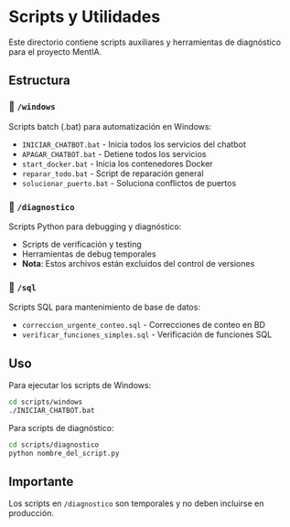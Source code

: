 # Scripts y Utilidades

Este directorio contiene scripts auxiliares y herramientas de diagnóstico para el proyecto MentIA.

## Estructura

### 📁 `/windows`
Scripts batch (.bat) para automatización en Windows:
- `INICIAR_CHATBOT.bat` - Inicia todos los servicios del chatbot
- `APAGAR_CHATBOT.bat` - Detiene todos los servicios
- `start_docker.bat` - Inicia los contenedores Docker
- `reparar_todo.bat` - Script de reparación general
- `solucionar_puerto.bat` - Soluciona conflictos de puertos

### 📁 `/diagnostico`
Scripts Python para debugging y diagnóstico:
- Scripts de verificación y testing
- Herramientas de debug temporales
- **Nota**: Estos archivos están excluidos del control de versiones

### 📁 `/sql`
Scripts SQL para mantenimiento de base de datos:
- `correccion_urgente_conteo.sql` - Correcciones de conteo en BD
- `verificar_funciones_simples.sql` - Verificación de funciones SQL

## Uso

Para ejecutar los scripts de Windows:
```bash
cd scripts/windows
./INICIAR_CHATBOT.bat
```

Para scripts de diagnóstico:
```bash
cd scripts/diagnostico
python nombre_del_script.py
```

## Importante

Los scripts en `/diagnostico` son temporales y no deben incluirse en producción.
